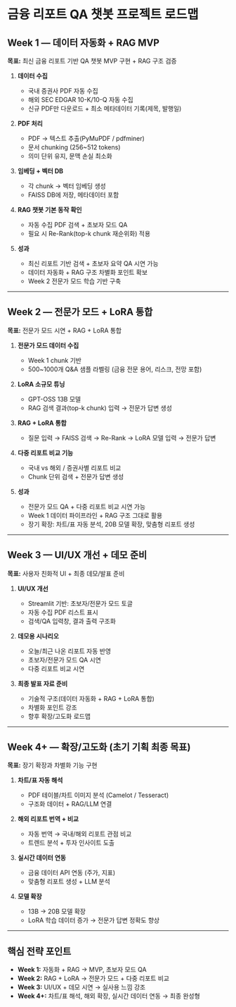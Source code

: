 # 금융 리포트 QA 챗봇 프로젝트 로드맵

## Week 1 — 데이터 자동화 + RAG MVP
**목표:** 최신 금융 리포트 기반 QA 챗봇 MVP 구현 + RAG 구조 검증

1. **데이터 수집**
   - 국내 증권사 PDF 자동 수집
   - 해외 SEC EDGAR 10-K/10-Q 자동 수집
   - 신규 PDF만 다운로드 + 최소 메타데이터 기록(제목, 발행일)

2. **PDF 처리**
   - PDF → 텍스트 추출(PyMuPDF / pdfminer)
   - 문서 chunking (256~512 tokens)
   - 의미 단위 유지, 문맥 손실 최소화

3. **임베딩 + 벡터 DB**
   - 각 chunk → 벡터 임베딩 생성
   - FAISS DB에 저장, 메타데이터 포함

4. **RAG 챗봇 기본 동작 확인**
   - 자동 수집 PDF 검색 + 초보자 모드 QA
   - 필요 시 Re-Rank(top-k chunk 재순위화) 적용

5. **성과**
   - 최신 리포트 기반 검색 + 초보자 요약 QA 시연 가능
   - 데이터 자동화 + RAG 구조 차별화 포인트 확보
   - Week 2 전문가 모드 학습 기반 구축

---

## Week 2 — 전문가 모드 + LoRA 통합
**목표:** 전문가 모드 시연 + RAG + LoRA 통합

1. **전문가 모드 데이터 수집**
   - Week 1 chunk 기반
   - 500~1000개 Q&A 샘플 라벨링 (금융 전문 용어, 리스크, 전망 포함)

2. **LoRA 소규모 튜닝**
   - GPT-OSS 13B 모델
   - RAG 검색 결과(top-k chunk) 입력 → 전문가 답변 생성

3. **RAG + LoRA 통합**
   - 질문 입력 → FAISS 검색 → Re-Rank → LoRA 모델 입력 → 전문가 답변

4. **다중 리포트 비교 기능**
   - 국내 vs 해외 / 증권사별 리포트 비교
   - Chunk 단위 검색 + 전문가 답변 생성

5. **성과**
   - 전문가 모드 QA + 다중 리포트 비교 시연 가능
   - Week 1 데이터 파이프라인 + RAG 구조 그대로 활용
   - 장기 확장: 차트/표 자동 분석, 20B 모델 확장, 맞춤형 리포트 생성

---

## Week 3 — UI/UX 개선 + 데모 준비
**목표:** 사용자 친화적 UI + 최종 데모/발표 준비

1. **UI/UX 개선**
   - Streamlit 기반: 초보자/전문가 모드 토글
   - 자동 수집 PDF 리스트 표시
   - 검색/QA 입력창, 결과 출력 구조화

2. **데모용 시나리오**
   - 오늘/최근 나온 리포트 자동 반영
   - 초보자/전문가 모드 QA 시연
   - 다중 리포트 비교 시연

3. **최종 발표 자료 준비**
   - 기술적 구조(데이터 자동화 + RAG + LoRA 통합)
   - 차별화 포인트 강조
   - 향후 확장/고도화 로드맵

---

## Week 4+ — 확장/고도화 (초기 기획 최종 목표)
**목표:** 장기 확장과 차별화 기능 구현

1. **차트/표 자동 해석**
   - PDF 테이블/차트 이미지 분석 (Camelot / Tesseract)
   - 구조화 데이터 + RAG/LLM 연결

2. **해외 리포트 번역 + 비교**
   - 자동 번역 → 국내/해외 리포트 관점 비교
   - 트렌드 분석 + 투자 인사이트 도출

3. **실시간 데이터 연동**
   - 금융 데이터 API 연동 (주가, 지표)
   - 맞춤형 리포트 생성 + LLM 분석

4. **모델 확장**
   - 13B → 20B 모델 확장
   - LoRA 학습 데이터 증가 → 전문가 답변 정확도 향상

---

## 핵심 전략 포인트
- **Week 1:** 자동화 + RAG → MVP, 초보자 모드 QA
- **Week 2:** RAG + LoRA → 전문가 모드 + 다중 리포트 비교
- **Week 3:** UI/UX + 데모 시연 → 실사용 느낌 강조
- **Week 4+:** 차트/표 해석, 해외 확장, 실시간 데이터 연동 → 최종 완성형
